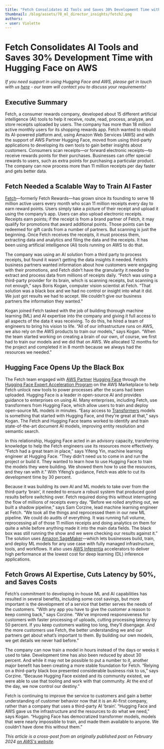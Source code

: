 ```yaml
---
title: "Fetch Consolidates AI Tools and Saves 30% Development Time with Hugging Face on AWS"
thumbnail: /blog/assets/78_ml_director_insights/fetch2.png
authors:
- user: Violette
---
```


# Fetch Consolidates AI Tools and Saves 30% Development Time with Hugging Face on AWS

_If you need support in using Hugging Face and AWS, please get in touch with us [here](https://huggingface.co/contact/sales?from=support) - our team will contact you to discuss your requirements!_

## Executive Summary

Fetch, a consumer rewards company, developed about 15 different artificial intelligence (AI) tools to help it receive, route, read, process, analyze, and store receipts uploaded by users. The company has more than 18 million active monthly users for its shopping rewards app. Fetch wanted to rebuild its AI-powered platform and, using Amazon Web Services (AWS) and with the support of AWS Partner Hugging Face, moved from using third-party applications to developing its own tools to gain better insights about customers. Consumers scan receipts—or forward electronic receipts—to receive rewards points for their purchases. Businesses can offer special rewards to users, such as extra points for purchasing a particular product. The company can now process more than 11 million receipts per day faster and gets better data.

## Fetch Needed a Scalable Way to Train AI Faster

[Fetch](https://fetch.com/)—formerly Fetch Rewards—has grown since its founding to serve 18 million active users every month who scan 11 million receipts every day to earn reward points. Users simply take a picture of their receipt and upload it using the company’s app. Users can also upload electronic receipts. Receipts earn points; if the receipt is from a brand partner of Fetch, it may qualify for promotions that award additional points. Those points can be redeemed for gift cards from a number of partners. But scanning is just the beginning. Once Fetch receives the receipts, it must process them, extracting data and analytics and filing the data and the receipts. It has been using artificial intelligence (AI) tools running on AWS to do that.

The company was using an AI solution from a third party to process receipts, but found it wasn’t getting the data insights it needed. Fetch’s business partners wanted information about how customers were engaging with their promotions, and Fetch didn’t have the granularity it needed to extract and process data from millions of receipts daily. “Fetch was using a third-party provider for its brain, which is scanning receipts, but scanning is not enough,” says Boris Kogan, computer vision scientist at Fetch. “That solution was a black box and we had no control or insight into what it did. We just got results we had to accept. We couldn’t give our business partners the information they wanted.”

Kogan joined Fetch tasked with the job of building thorough machine learning (ML) and AI expertise into the company and giving it full access to all aspects of the data it was receiving. To do this, he hired a team of engineers to bring his vision to life. “All of our infrastructure runs on AWS, we also rely on the AWS products to train our models,” says Kogan. “When the team started working on creating a brain of our own, of course, we first had to train our models and we did that on AWS. We allocated 12 months for the project and completed it in 8 month because we always had the resources we needed.”

## Hugging Face Opens Up the Black Box

The Fetch team engaged with [AWS Partner](https://partners.amazonaws.com/partners/0010h00001jBrjVAAS/Hugging%20Face%20Inc) [Hugging Face](https://huggingface.co/) through the [Hugging Face Expert Acceleration Program](https://aws.amazon.com/marketplace/pp/prodview-z6gp22wkcvdt2/) on the AWS Marketplace to help Fetch unlock new tools to power processes after the scans had been uploaded. Hugging Face is a leader in open-source AI and provides guidance to enterprises on using AI. Many enterprises, including Fetch, use transformers from Hugging Face, which allow users to train and deploy open-source ML models in minutes. “Easy access to [Transformers](https://huggingface.co/docs/transformers/index) models is something that started with Hugging Face, and they're great at that,” says Kogan. The Fetch and Hugging Face teams worked to identify and train state-of-the-art document AI models, improving entity resolution and semantic search.

In this relationship, Hugging Face acted in an advisory capacity, transferring knowledge to help the Fetch engineers use its resources more effectively. “Fetch had a great team in place,” says Yifeng Yin, machine learning engineer at Hugging Face. “They didn't need us to come in and run the project or build it. They wanted to learn how to use Hugging Face to train the models they were building. We showed them how to use the resources, and they ran with it.” With Yifeng’s guidance, Fetch was able to cut its development time by 30 percent.

Because it was building its own AI and ML models to take over from the third-party ‘brain’, it needed to ensure a robust system that produced good results before switching over. Fetch required doing this without interrupting the flow of millions of receipts every day. “Before we rolled anything out, we built a shadow pipeline,” says Sam Corzine, lead machine learning engineer at Fetch. “We took all the things and reprocessed them in our new ML pipeline. We could do audits of everything. It was running full volume, reprocessing all of those 11 million receipts and doing analytics on them for quite a while before anything made it into the main data fields. The black box was still running the show and we were checking our results against it.” The solution uses [Amazon SageMaker](https://aws.amazon.com/sagemaker/)—which lets businesses build, train, and deploy ML models for any use case with fully managed infrastructure, tools, and workflows. It also uses [AWS Inferentia](https://aws.amazon.com/machine-learning/inferentia/) accelerators to deliver high performance at the lowest cost for deep learning (DL) inference applications.

## Fetch Grows AI Expertise, Cuts Latency by 50%, and Saves Costs

Fetch’s commitment to developing in-house ML and AI capabilities has resulted in several benefits, including some cost savings, but more important is the development of a service that better serves the needs of the customers. “With any app you have to give the customer a reason to keep coming back,” says Corzine. “We’ve improved responsiveness for customers with faster processing of uploads, cutting processing latency by 50 percent. If you keep customers waiting too long, they’ll disengage. And the more customers use Fetch, the better understanding we and our partners get about what’s important to them. By building our own models, we get details we never had before.”

The company can now train a model in hours instead of the days or weeks it used to take. Development time has also been reduced by about 30 percent. And while it may not be possible to put a number to it, another major benefit has been creating a more stable foundation for Fetch. “Relying on a third-party black box presented considerable business risk to us,” says Corzine. “Because Hugging Face existed and its community existed, we were able to use that tooling and work with that community. At the end of the day, we now control our destiny.”

Fetch is continuing to improve the service to customers and gain a better understanding of customer behavior now that it is an AI-first company, rather than a company that uses a third-party AI ‘brain’. “Hugging Face and AWS gave us the infrastructure and the resources to do what we need,” says Kogan. “Hugging Face has democratized transformer models, models that were nearly impossible to train, and made them available to anyone. We couldn’t have done this without them.”


_This article is a cross-post from an originally published post on February 2024 [on AWS's website](https://aws.amazon.com/fr/partners/success/fetch-hugging-face/)._
